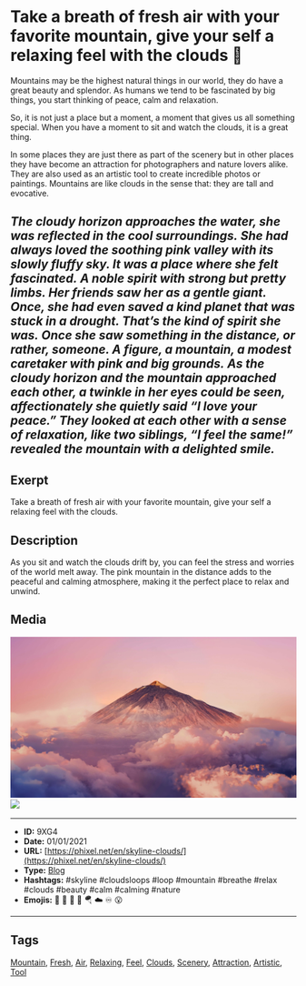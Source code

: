 # Take a breath of fresh air with your favorite mountain, give your self a relaxing feel with the clouds 🗻
Mountains may be the highest natural things in our world, they do have a great beauty and splendor. As humans we tend to be fascinated by big things, you start thinking of peace, calm and relaxation.

So, it is not just a place but a moment, a moment that gives us all something special. When you have a moment to sit and watch the clouds, it is a great thing.

In some places they are just there as part of the scenery but in other places they have become an attraction for photographers and nature lovers alike. They are also used as an artistic tool to create incredible photos or paintings. Mountains are like clouds in the sense that: they are tall and evocative.

_The cloudy horizon approaches the water, she was reflected in the cool surroundings._
_She had always loved the soothing pink valley with its slowly fluffy sky. It was a place where she felt fascinated._
_A noble spirit with strong but pretty limbs. Her friends saw her as a gentle giant. Once, she had even saved a kind planet that was stuck in a drought. That’s the kind of spirit she was._
_Once she saw something in the distance, or rather, someone. A figure, a mountain, a modest caretaker with pink and big grounds._
_As the cloudy horizon and the mountain approached each other, a twinkle in her eyes could be seen, affectionately she quietly said “I love your peace.”_
_They looked at each other with a sense of relaxation, like two siblings, “I feel the same!” revealed the mountain with a delighted smile._
------------
## Exerpt
Take a breath of fresh air with your favorite mountain, give your self a relaxing feel with the clouds.
## Description
As you sit and watch the clouds drift by, you can feel the stress and worries of the world melt away. The pink mountain in the distance adds to the peaceful and calming atmosphere, making it the perfect place to relax and unwind.
## Media
<img src="media/c792f891/mountain-16-9.jpg">
<img src="media/605defc4/skyline-of-clouds.mp4">

------------
- **ID:** 9XG4
- **Date:** 01/01/2021
- **URL:** [https://phixel.net/en/skyline-clouds/](https://phixel.net/en/skyline-clouds/)
- **Type:** [Blog](#blog)
- **Hashtags:** #skyline #cloudsloops #loop #mountain #breathe #relax #clouds #beauty #calm #calming #nature
- **Emojis:** 🍂 🗻 🌄 🍃 🪂 ☁️ ♾️ 😮

------------
## Tags
[Mountain](#Mountain), [Fresh](#Fresh), [Air](#Air), [Relaxing](#Relaxing), [Feel](#Feel), [Clouds](#Clouds), [Scenery](#Scenery), [Attraction](#Attraction), [Artistic](#Artistic), [Tool](#Tool)
